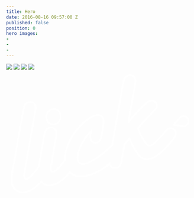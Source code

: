```yaml
---
title: Hero
date: 2016-08-16 09:57:00 Z
published: false
position: 0
hero images:
- 
- 
- 
---
```


<div class="hero" id="slideshow">
    <img class="hero__image js-animating" src="{{ "/img/ice-cream.jpg" | prepend: site.baseurl }}">
    <img class="hero__image" src="{{ "/img/jelly-beans.jpg" | prepend: site.baseurl }}">
    <img class="hero__image" src="{{ "/img/honey.jpg" | prepend: site.baseurl }}">
    <img class="hero__image" src="{{ "/img/grass.jpg" | prepend: site.baseurl }}">
    <svg class="hero__logo" xmlns="http://www.w3.org/2000/svg" viewBox="0 0 327 219">
        <g fill="none" stroke="#ffffff" stroke-width="3">
            <path class="path-dot draw-dot" d="M85.47,94c3.98-1.07,6.79-3.34,8.44-6.83c1.65-3.47,1.92-7.29,0.8-11.44c-0.89-3.3-2.66-5.69-5.32-7.15
  c-2.66-1.45-5.59-1.76-8.81-0.9c-3.81,1.03-6.61,3.18-8.39,6.47c-1.79,3.29-2.12,7.06-0.99,11.29c0.91,3.39,2.69,5.88,5.34,7.48
  C79.21,94.53,82.17,94.89,85.47,94" />
            <path class="path draw" d="M286.38,101.07c-1.36,0.37-2.51,0.97-3.46,1.81c-0.94,0.84-3.19,3.28-6.73,7.32
  c-11.34,13.09-19.04,20.18-23.1,21.28c-1.61,0.43-3.18,0.06-4.72-1.11c-1.54-1.17-3.49-3.47-5.87-6.92
  c-4.57-6.56-8.32-13.97-11.27-22.24l0.93-1.06c4.46-5.64,7.81-9.57,10.02-11.8l9.14-9.51l6.43-6.89c3.38-3.27,5.46-5.63,6.25-7.11
  c0.78-1.48,0.88-3.27,0.32-5.38c-0.43-1.6-1.25-3.02-2.42-4.24c-1.19-1.22-2.62-2.08-4.3-2.58c-1.67-0.5-3.28-0.55-4.79-0.14
  c-3.38,0.91-9.33,5.77-17.82,14.6c-9.84,10.26-16.74,18.32-20.69,24.19l11.51-65.45c0.99-5.43,1.21-9.16,0.66-11.19
  c-0.73-2.7-2.23-4.65-4.5-5.86c-2.27-1.2-4.79-1.42-7.58-0.67c-2.88,0.77-4.94,2.2-6.19,4.3c-1.24,2.1-2.43,6.16-3.53,12.15
  l-18.78,106.68c-0.6,0.48-1.21,0.95-1.84,1.51l-10.56,9.21c-5.53,4.75-11.42,9.09-17.7,13.04c-6.32,4.15-11.67,6.8-16.07,7.98
  c-7.68,2.06-12.37-0.03-14.04-6.27c-0.98-3.63-0.54-8.56,1.32-14.81c1.86-6.24,4.7-12.52,8.53-18.85
  c3.83-6.31,8.2-11.82,13.1-16.48c-1.06,6.18-1.22,10.66-0.47,13.45c0.64,2.37,2.04,4.12,4.2,5.27c2.16,1.13,4.59,1.34,7.3,0.61
  c3.89-1.04,6.36-4.46,7.43-10.29l1.13-6.42l1.72-10.26c0.1-0.3,0.37-2.54,0.78-6.73c0.2-3.32,0.07-5.83-0.38-7.51
  c-0.75-2.8-2.35-4.79-4.81-5.99c-2.44-1.2-5.32-1.36-8.62-0.48c-5.22,1.41-11.11,4.73-17.63,9.96
  c-6.51,5.24-12.4,11.41-17.64,18.53c-4.81,6.37-8.81,13.1-11.98,20.19c-3.16,7.1-5.19,13.9-6.08,20.38
  c-0.45,3.26-0.6,6.38-0.46,9.34c-0.75,0.99-1.55,2.05-2.41,3.23c-7.86,10.53-13.61,16.29-17.23,17.26c-2.62,0.7-4.29-0.3-5.01-3
  c-0.43-1.6-0.29-4.45,0.43-8.54l8.32-47.88c1.01-5.34,1.24-9.06,0.67-11.18c-0.72-2.69-2.23-4.64-4.56-5.82
  c-2.31-1.19-4.82-1.42-7.52-0.7c-2.88,0.77-4.95,2.23-6.23,4.39s-2.44,6.19-3.49,12.08l-8.33,46.91c-0.29,1.73-0.49,3.32-0.7,4.93
  c-0.95,1.22-1.96,2.54-3.09,4.1c-4.49,5.92-7.95,10.12-10.4,12.64c-2.45,2.51-4.73,4.06-6.83,4.62c-2.62,0.71-4.29-0.28-5.02-2.99
  c-0.43-1.61-0.29-4.45,0.43-8.53L50.6,72.86c1.03-5.26,1.25-8.98,0.66-11.18c-0.72-2.7-2.23-4.65-4.49-5.86
  c-2.28-1.19-4.8-1.42-7.59-0.67c-2.87,0.77-4.94,2.2-6.18,4.31c-1.24,2.09-2.42,6.15-3.52,12.14L11.02,175.97
  c-0.95,5.6-1.47,10.18-1.56,13.73c-0.09,3.55,0.25,6.73,0.99,9.51c1.5,5.57,4.56,9.64,9.19,12.21c4.63,2.56,9.91,3.04,15.83,1.45
  c8.54-2.29,17.17-8.38,25.89-18.17c1.4,1.65,3.02,3.08,4.98,4.18c4.59,2.58,9.89,3.05,15.89,1.44c9.65-2.59,19.42-9.97,29.3-22.14
  c0.21,0.22,0.39,0.47,0.6,0.68c3.61,3.46,8.12,5.6,13.55,6.4c5.43,0.82,11.48,0.32,18.16-1.47c6.41-1.72,13-4.51,19.76-8.36
  c5.71-3.25,11.65-7.35,17.77-12.18c0.02,0.16,0.03,0.38,0.07,0.52c0.73,2.71,2.23,4.67,4.51,5.92c2.29,1.24,4.82,1.49,7.61,0.74
  c2.87-0.77,4.94-2.26,6.21-4.45c1.27-2.19,2.43-6.2,3.5-12.02l4.3-23.99l0.28-0.48c2.92-3.95,5.76-7.38,8.51-10.3
  c4.23,10.38,9.1,19.26,14.62,26.65c3.27,4.38,6.61,7.22,10.02,8.52c3.44,1.3,7.43,1.33,12,0.11c4.4-1.18,8.81-3.43,13.27-6.76
  c4.46-3.32,9.82-8.33,16.09-15c6.33-6.76,10.6-12.02,12.76-15.72c2.18-3.71,2.91-6.92,2.18-9.62c-0.58-2.2-2.01-3.95-4.26-5.24
  C290.8,100.84,288.58,100.48,286.38,101.07" />
            <path class="path-splash draw-splash" d="M307.82,80.34c-2.06,0.62-14.91,15.49-14.91,15.49c2.02-1.71,18.05,2.03,20.06,1.67
  c4.47-0.8,8.14-6.64,6.72-11.38C318.27,81.39,312.96,78.8,307.82,80.34" />
        </g>
    </svg>
</div>

